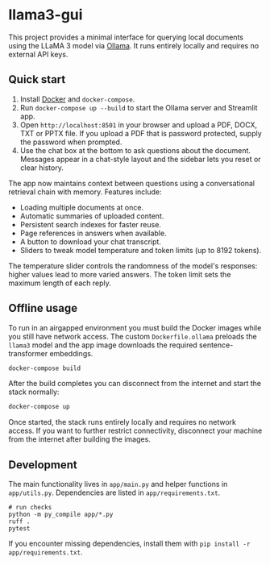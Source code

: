 # llama3-gui

This project provides a minimal interface for querying local documents using the LLaMA 3 model via [Ollama](https://ollama.ai/). It runs entirely locally and requires no external API keys.

## Quick start

1. Install [Docker](https://docs.docker.com/get-docker/) and `docker-compose`.
2. Run `docker-compose up --build` to start the Ollama server and Streamlit app.
3. Open `http://localhost:8501` in your browser and upload a PDF, DOCX, TXT or PPTX file. If you upload a PDF that is password protected, supply the password when prompted.
4. Use the chat box at the bottom to ask questions about the document. Messages appear in a chat-style layout and the sidebar lets you reset or clear history.

The app now maintains context between questions using a conversational retrieval chain with memory. Features include:

- Loading multiple documents at once.
- Automatic summaries of uploaded content.
- Persistent search indexes for faster reuse.
- Page references in answers when available.
- A button to download your chat transcript.
- Sliders to tweak model temperature and token limits (up to 8192 tokens).

The temperature slider controls the randomness of the model's responses:
higher values lead to more varied answers. The token limit sets the
maximum length of each reply.

## Offline usage

To run in an airgapped environment you must build the Docker images while you
still have network access. The custom `Dockerfile.ollama` preloads the `llama3`
model and the app image downloads the required sentence-transformer embeddings.

```bash
docker-compose build
```

After the build completes you can disconnect from the internet and start the
stack normally:

```bash
docker-compose up
```

Once started, the stack runs entirely locally and requires no network access.
If you want to further restrict connectivity, disconnect your machine from the
internet after building the images.

## Development

The main functionality lives in `app/main.py` and helper functions in `app/utils.py`. Dependencies are listed in `app/requirements.txt`.

```
# run checks
python -m py_compile app/*.py
ruff .
pytest
```

If you encounter missing dependencies, install them with `pip install -r app/requirements.txt`.
